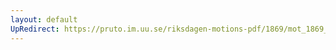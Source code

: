 ```yaml
---
layout: default
UpRedirect: https://pruto.im.uu.se/riksdagen-motions-pdf/1869/mot_1869__ak__fört/mot_1869__ak__fört-013.pdf
---
```

